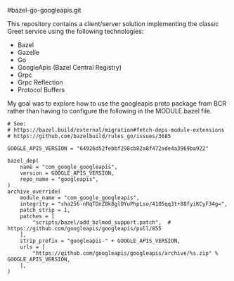 #bazel-go-googleapis.git

This repository contains a client/server solution implementing the classic Greet service using the following technologies:
* Bazel
* Gazelle
* Go
* GoogleApis (Bazel Central Registry)
* Grpc
* Grpc Reflection
* Protocol Buffers

My goal was to explore how to use the googleapis proto package from BCR rather than having to 
configure the following in the MODULE.bazel file.

```
# See:
# https://bazel.build/external/migration#fetch-deps-module-extensions
# https://github.com/bazelbuild/rules_go/issues/3685

GOOGLE_APIS_VERSION = "64926d52febbf298cb82a8f472ade4a3969ba922"

bazel_dep(
    name = "com_google_googleapis",
    version = GOOGLE_APIS_VERSION,
    repo_name = "googleapis",
)
archive_override(
    module_name = "com_google_googleapis",
    integrity = "sha256-nRqTDnZ8k8glOYuPhpLso/41O5qq3t+88fyiKCyF34g=",
    patch_strip = 1,
    patches = [
        "scripts/bazel/add_bzlmod_support.patch",  # https://github.com/googleapis/googleapis/pull/855
    ],
    strip_prefix = "googleapis-" + GOOGLE_APIS_VERSION,
    urls = [
        "https://github.com/googleapis/googleapis/archive/%s.zip" % GOOGLE_APIS_VERSION,
    ],
)
```